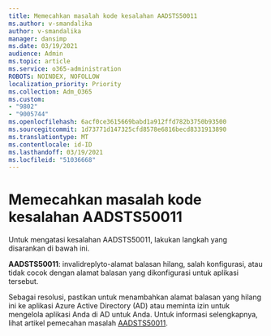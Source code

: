 ```yaml
---
title: Memecahkan masalah kode kesalahan AADSTS50011
ms.author: v-smandalika
author: v-smandalika
manager: dansimp
ms.date: 03/19/2021
audience: Admin
ms.topic: article
ms.service: o365-administration
ROBOTS: NOINDEX, NOFOLLOW
localization_priority: Priority
ms.collection: Adm_O365
ms.custom:
- "9802"
- "9005744"
ms.openlocfilehash: 6acf0ce3615669babd1a912ffd782b3750b93500
ms.sourcegitcommit: 1d73771d147325cfd8578e6816becd8331913890
ms.translationtype: MT
ms.contentlocale: id-ID
ms.lasthandoff: 03/19/2021
ms.locfileid: "51036668"
---
```

# <a name="troubleshoot-error-code-aadsts50011"></a>Memecahkan masalah kode kesalahan AADSTS50011

Untuk mengatasi kesalahan AADSTS50011, lakukan langkah yang disarankan di bawah ini.

**AADSTS50011**: invalidreplyto-alamat balasan hilang, salah konfigurasi, atau tidak cocok dengan alamat balasan yang dikonfigurasi untuk aplikasi tersebut.

Sebagai resolusi, pastikan untuk menambahkan alamat balasan yang hilang ini ke aplikasi Azure Active Directory (AD) atau meminta izin untuk mengelola aplikasi Anda di AD untuk Anda. Untuk informasi selengkapnya, lihat artikel pemecahan masalah [AADSTS50011](https://docs.microsoft.com/troubleshoot/azure/active-directory/error-code-aadsts50011-reply-url-mismatch).
